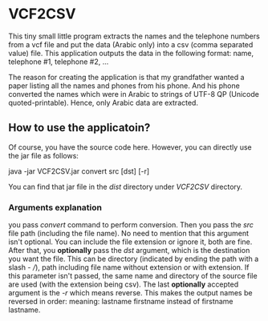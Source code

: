 # VCF2CSV

This tiny small little program extracts the names and the telephone numbers from a vcf file and put the data (Arabic only) into a csv (comma separated value) file. This application outputs the data in the following format: name, telephone #1, telephone #2, ...

The reason for creating the application is that my grandfather wanted a paper listing all the names and phones from his phone. And his phone converted the names which were in Arabic to strings of UTF-8 QP (Unicode quoted-printable). Hence, only Arabic data are extracted.

## How to use the applicatoin?
Of course, you have the source code here.  However, you can directly use the jar file as follows:

java -jar VCF2CSV.jar convert src [dst] [-r]

You can find that jar file in the *dist* directory under *VCF2CSV* directory.

### Arguments explanation
you pass *convert* command to perform conversion. Then you pass the *src* file path (including the file name). No need to mention that this argument isn't optional. You can include the file extension or ignore it, both are fine. After that, you **optionally** pass the *dst* argument, which is the destination you want the file. This can be directory (indicated by ending the path with a slash - */*), path including file name without extension or with extension. If this parameter isn't passed, the same name and directory of the source file are used (with the extension being csv). The last **optionally** accepted argument is the *-r* which means reverse. This makes the output names be reversed in order: meaning: lastname firstname instead of firstname lastname.
